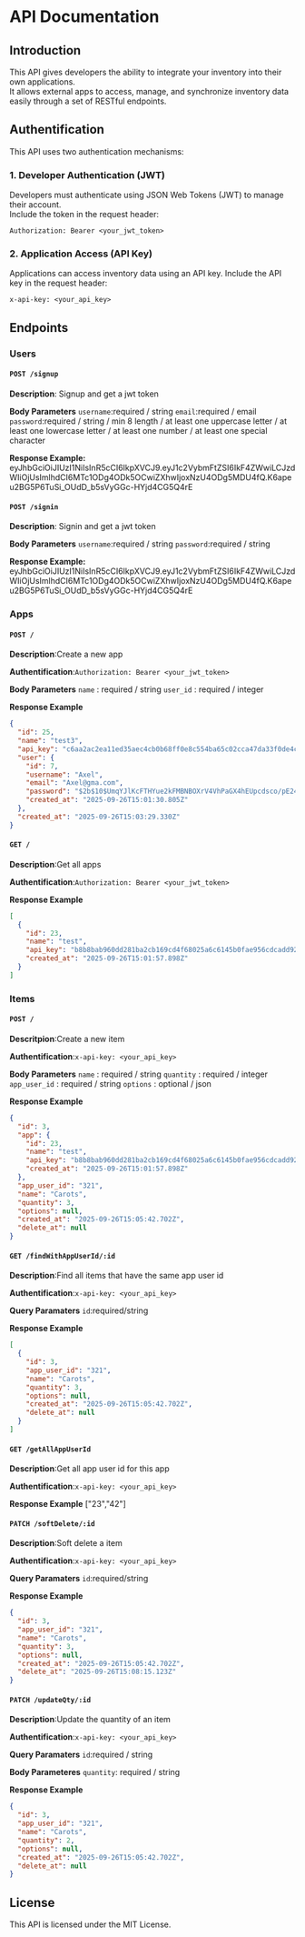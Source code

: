 # API Documentation

## Introduction

This API gives developers the ability to integrate your inventory into their own applications.  
It allows external apps to access, manage, and synchronize inventory data easily through a set of RESTful endpoints.

## Authentification

This API uses two authentication mechanisms:

### 1. Developer Authentication (JWT)

Developers must authenticate using JSON Web Tokens (JWT) to manage their account.  
Include the token in the request header:

```http
Authorization: Bearer <your_jwt_token>
```

### 2. Application Access (API Key)

Applications can access inventory data using an API key.
Include the API key in the request header:

```http
x-api-key: <your_api_key>
```

## Endpoints

### Users

#### `POST /signup`

**Description**: Signup and get a jwt token

**Body Parameters**
`username`:required / string
`email`:required / email
`password`:required / string / min 8 length / at least one uppercase letter / at least one lowercase letter / at least one number / at least one special character

**Response Example:**
eyJhbGciOiJIUzI1NiIsInR5cCI6IkpXVCJ9.eyJ1c2VybmFtZSI6IkF4ZWwiLCJzdWIiOjUsImlhdCI6MTc1ODg4ODk5OCwiZXhwIjoxNzU4ODg5MDU4fQ.K6apeu2BG5P6TuSi_OUdD_b5sVyGGc-HYjd4CG5Q4rE

#### `POST /signin`

**Description**: Signin and get a jwt token

**Body Parameters**
`username`:required / string
`password`:required / string

**Response Example:**
eyJhbGciOiJIUzI1NiIsInR5cCI6IkpXVCJ9.eyJ1c2VybmFtZSI6IkF4ZWwiLCJzdWIiOjUsImlhdCI6MTc1ODg4ODk5OCwiZXhwIjoxNzU4ODg5MDU4fQ.K6apeu2BG5P6TuSi_OUdD_b5sVyGGc-HYjd4CG5Q4rE

### Apps

#### `POST /`

**Description**:Create a new app

**Authentification**:`Authorization: Bearer <your_jwt_token>`

**Body Parameters**
`name` : required / string
`user_id` : required / integer

**Response Example**

```json
{
  "id": 25,
  "name": "test3",
  "api_key": "c6aa2ac2ea11ed35aec4cb0b68ff0e8c554ba65c02cca47da33f0de4cfab5839",
  "user": {
    "id": 7,
    "username": "Axel",
    "email": "Axel@gma.com",
    "password": "$2b$10$UmqYJlKcFTHYue2kFMBNBOXrV4VhPaGX4hEUpcdsco/pE242akayy",
    "created_at": "2025-09-26T15:01:30.805Z"
  },
  "created_at": "2025-09-26T15:03:29.330Z"
}
```

#### `GET /`

**Description**:Get all apps

**Authentification**:`Authorization: Bearer <your_jwt_token>`

**Response Example**

```json
[
  {
    "id": 23,
    "name": "test",
    "api_key": "b8b8bab960dd281ba2cb169cd4f68025a6c6145b0fae956cdcadd9214a27f2d6",
    "created_at": "2025-09-26T15:01:57.898Z"
  }
]
```

### Items

#### `POST /`

**Descritpion**:Create a new item

**Authentification**:`x-api-key: <your_api_key>`

**Body Parameters**
`name` : required / string
`quantity` : required / integer
`app_user_id` : required / string
`options` : optional / json

**Response Example**

```json
{
  "id": 3,
  "app": {
    "id": 23,
    "name": "test",
    "api_key": "b8b8bab960dd281ba2cb169cd4f68025a6c6145b0fae956cdcadd9214a27f2d6",
    "created_at": "2025-09-26T15:01:57.898Z"
  },
  "app_user_id": "321",
  "name": "Carots",
  "quantity": 3,
  "options": null,
  "created_at": "2025-09-26T15:05:42.702Z",
  "delete_at": null
}
```

#### `GET /findWithAppUserId/:id`

**Description**:Find all items that have the same app user id

**Authentification**:`x-api-key: <your_api_key>`

**Query Paramaters**
`id`:required/string

**Response Example**

```json
[
  {
    "id": 3,
    "app_user_id": "321",
    "name": "Carots",
    "quantity": 3,
    "options": null,
    "created_at": "2025-09-26T15:05:42.702Z",
    "delete_at": null
  }
]
```

#### `GET /getAllAppUserId`

**Description**:Get all app user id for this app

**Authentification**:`x-api-key: <your_api_key>`

**Response Example**
["23","42"]

#### `PATCH /softDelete/:id`

**Description**:Soft delete a item

**Authentification**:`x-api-key: <your_api_key>`

**Query Paramaters**
`id`:required/string

**Response Example**

```json
{
  "id": 3,
  "app_user_id": "321",
  "name": "Carots",
  "quantity": 3,
  "options": null,
  "created_at": "2025-09-26T15:05:42.702Z",
  "delete_at": "2025-09-26T15:08:15.123Z"
}
```

#### `PATCH /updateQty/:id`

**Description**:Update the quantity of an item

**Authentification**:`x-api-key: <your_api_key>`

**Query Paramaters**
`id`:required / string

**Body Parameteres**
`quantity`: required / string

**Response Example**

```json
{
  "id": 3,
  "app_user_id": "321",
  "name": "Carots",
  "quantity": 2,
  "options": null,
  "created_at": "2025-09-26T15:05:42.702Z",
  "delete_at": null
}
```

## License

This API is licensed under the MIT License.

